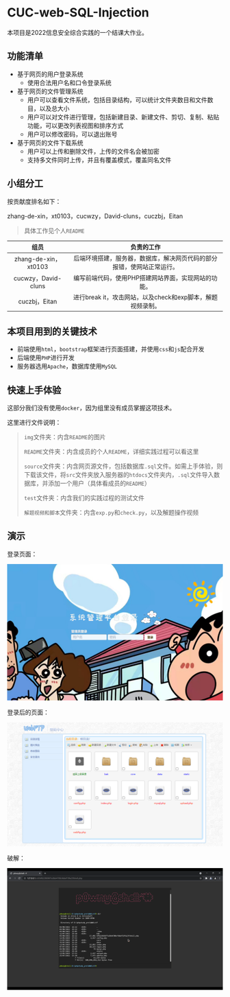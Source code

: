 # CUC-web-SQL-Injection

本项目是2022信息安全综合实践的一个结课大作业。



## 功能清单

- 基于网页的用户登录系统
  - 使用合法用户名和口令登录系统
- 基于网页的文件管理系统
  - 用户可以查看文件系统，包括目录结构，可以统计文件夹数目和文件数目，以及总大小
  - 用户可以对文件进行管理，包括新建目录、新建文件、剪切、复制、粘贴功能，可以更改列表视图和排序方式
  - 用户可以修改密码，可以退出账号
- 基于网页的文件下载系统
  - 用户可以上传和删除文件，上传的文件名会被加密
  - 支持多文件同时上传，并且有覆盖模式，覆盖同名文件



## 小组分工

按贡献度排名如下：

zhang-de-xin，xt0103，cucwzy，David-cluns，cuczbj，Eitan

> 具体工作见个人`README`

|         组员         |                          负责的工作                          |
| :------------------: | :----------------------------------------------------------: |
| zhang-de-xin，xt0103 | 后端环境搭建，服务器，数据库，解决网页代码的部分报错，使网站正常运行。 |
| cucwzy，David-cluns  |     编写前端代码，使用PHP搭建网站界面，实现网站的功能。      |
|    cuczbj，Eitan     |  进行break it，攻击网站，以及check和exp脚本，解题视频录制。  |



## 本项目用到的关键技术

- 前端使用`html`，`bootstrap`框架进行页面搭建，并使用`css`和`js`配合开发
- 后端使用`PHP`进行开发
- 服务器选用`Apache`，数据库使用`MySQL`



## 快速上手体验

这部分我们没有使用`docker`，因为组里没有成员掌握这项技术。

这里进行文件说明：

> `img`文件夹：内含`README`的图片
>
> `README`文件夹：内含成员的个人`README`，详细实践过程可以看这里
>
> `source`文件夹：内含网页源文件，包括数据库`.sql`文件。如需上手体验，则下载该文件，将`src`文件夹放入服务器的`htdocs`文件夹内，`.sql`文件导入数据库，并添加一个用户（具体看成员的`README`）
>
> `test`文件夹：内含我们的实践过程的测试文件
>
> `解题视频和脚本`文件夹：内含`exp.py`和`check.py`，以及解题操作视频



## 演示

登录页面：

![登录页面](./img/登录页面.png)

登录后的页面：

![文件管理页面](./img/文件管理页面.png)

破解：

![破解页面](./img/破解页面.png)

